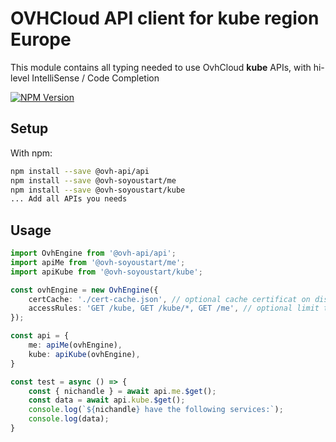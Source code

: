 # OVHCloud API client for **kube** region Europe

This module contains all typing needed to use OvhCloud **kube** APIs, with hi-level IntelliSense / Code Completion

[![NPM Version](https://img.shields.io/npm/v/@ovh-soyoustart/kube.svg?style=flat)](https://www.npmjs.org/package/@ovh-soyoustart/kube)

## Setup

With npm:

```bash
npm install --save @ovh-api/api
npm install --save @ovh-soyoustart/me
npm install --save @ovh-soyoustart/kube
... Add all APIs you needs
```

## Usage

```typescript
import OvhEngine from '@ovh-api/api';
import apiMe from '@ovh-soyoustart/me';
import apiKube from '@ovh-soyoustart/kube';

const ovhEngine = new OvhEngine({ 
    certCache: './cert-cache.json', // optional cache certificat on disk.
    accessRules: 'GET /kube, GET /kube/*, GET /me', // optional limit the requested privileges.
});

const api = {
    me: apiMe(ovhEngine),
    kube: apiKube(ovhEngine),
}

const test = async () => {
    const { nichandle } = await api.me.$get();
    const data = await api.kube.$get();
    console.log(`${nichandle} have the following services:`);
    console.log(data);
}
```
